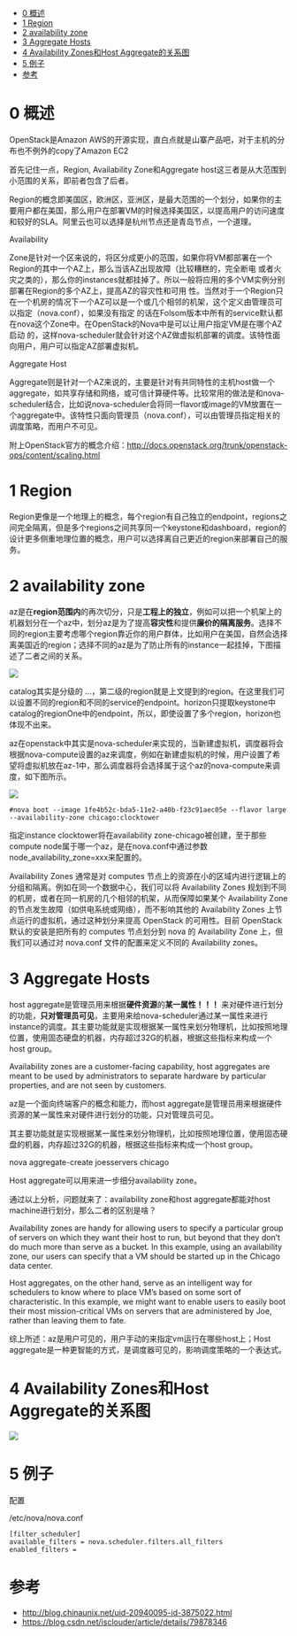 
<!-- @import "[TOC]" {cmd="toc" depthFrom=1 depthTo=6 orderedList=false} -->

<!-- code_chunk_output -->

* [0 概述](#0-概述)
* [1 Region](#1-region)
* [2 availability zone](#2-availability-zone)
* [3 Aggregate Hosts](#3-aggregate-hosts)
* [4 Availability Zones和Host Aggregate的关系图](#4-availability-zones和host-aggregate的关系图)
* [5 例子](#5-例子)
* [参考](#参考)

<!-- /code_chunk_output -->

# 0 概述

OpenStack是Amazon AWS的开源实现，直白点就是山寨产品吧，对于主机的分布也不例外的copy了Amazon EC2

首先记住一点，Region, Availability Zone和Aggregate host这三者是从大范围到小范围的关系，即前者包含了后者。

Region的概念即美国区，欧洲区，亚洲区，是最大范围的一个划分，如果你的主要用户都在美国，那么用户在部署VM的时候选择美国区，以提高用户的访问速度和较好的SLA。阿里云也可以选择是杭州节点还是青岛节点，一个道理。


Availability 

Zone是针对一个区来说的，将区分成更小的范围，如果你将VM都部署在一个Region的其中一个AZ上，那么当该AZ出现故障（比较糟糕的，完全断电
或者火灾之类的），那么你的instances就都挂掉了。所以一般将应用的多个VM实例分别部署在Region的多个AZ上，提高AZ的容灾性和可用
性。当然对于一个Region只在一个机房的情况下一个AZ可以是一个或几个相邻的机架，这个定义由管理员可以指定（nova.conf），如果没有指定
的话在Folsom版本中所有的service默认都在nova这个Zone中。在OpenStack的Nova中是可以让用户指定VM是在哪个AZ启动
的，这样nova-scheduler就会针对这个AZ做虚拟机部署的调度。该特性面向用户，用户可以指定AZ部署虚拟机。

Aggregate Host 

Aggregate则是针对一个AZ来说的，主要是针对有共同特性的主机host做一个aggregate，如共享存储和网络，或可信计算硬件等。比较常用的做法是和nova-scheduler结合，比如说nova-scheduler会将同一flavor或image的VM放置在一个aggregate中。该特性只面向管理员（nova.conf），可以由管理员指定相关的调度策略，而用户不可见。

附上OpenStack官方的概念介绍：http://docs.openstack.org/trunk/openstack-ops/content/scaling.html

# 1 Region

Region更像是一个地理上的概念，每个region有自己独立的endpoint，regions之间完全隔离，但是多个regions之间共享同一个keystone和dashboard，region的设计更多侧重地理位置的概念，用户可以选择离自己更近的region来部署自己的服务。

# 2 availability zone

az是在**region范围内**的再次切分，只是**工程上的独立**，例如可以把一个机架上的机器划分在一个az中，划分az是为了提高**容灾性**和提供**廉价的隔离服务**。选择不同的region主要考虑哪个region靠近你的用户群体，比如用户在美国，自然会选择离美国近的region；选择不同的az是为了防止所有的instance一起挂掉，下图描述了二者之间的关系。

![](./images/2019-05-08-11-02-53.png)

catalog其实是分级的  ...，第二级的region就是上文提到的region。在这里我们可以设置不同的region和不同的service的endpoint。horizon只提取keystone中catalog的regionOne中的endpoint，所以，即使设置了多个region，horizon也体现不出来。

az在openstack中其实是nova\-scheduler来实现的，当新建虚拟机，调度器将会根据nova-compute设置的az来调度，例如在新建虚拟机的时候，用户设置了希望将虚拟机放在az-1中，那么调度器将会选择属于这个az的nova\-compute来调度，如下图所示。

![](./images/2019-05-08-11-04-17.png)

```
#nova boot --image 1fe4b52c-bda5-11e2-a40b-f23c91aec05e --flavor large --availability-zone chicago:clocktower
```

指定instance clocktower将在availability zone\-chicago被创建，至于那些compute node属于哪一个az，是在nova.conf中通过参数node\_availability\_zone=xxx来配置的。

Availability Zones 通常是对 computes 节点上的资源在小的区域内进行逻辑上的分组和隔离。例如在同一个数据中心，我们可以将 Availability Zones 规划到不同的机房，或者在同一机房的几个相邻的机架，从而保障如果某个 Availability Zone 的节点发生故障（如供电系统或网络），而不影响其他的 Availability Zones 上节点运行的虚拟机，通过这种划分来提高 OpenStack 的可用性。目前 OpenStack 默认的安装是把所有的 computes 节点划分到 nova 的 Availability Zone 上，但我们可以通过对 nova.conf 文件的配置来定义不同的 Availability zones。

# 3 Aggregate Hosts

host aggregate是管理员用来根据**硬件资源**的**某一属性！！！** 来对硬件进行划分的功能，**只对管理员可见**，主要用来给nova\-scheduler通过某一属性来进行instance的调度。其主要功能就是实现根据某一属性来划分物理机，比如按照地理位置，使用固态硬盘的机器，内存超过32G的机器，根据这些指标来构成一个host group。

Availability zones are a customer-facing capability, host aggregates are meant to be used by administrators to separate hardware by particular properties, and are not seen by customers.

az是一个面向终端客户的概念和能力，而host aggregate是管理员用来根据硬件资源的某一属性来对硬件进行划分的功能，只对管理员可见。

其主要功能就是实现根据某一属性来划分物理机，比如按照地理位置，使用固态硬盘的机器，内存超过32G的机器，根据这些指标来构成一个host group。

nova aggregate-create joesservers chicago

Host aggregate可以用来进一步细分availability zone。

通过以上分析，问题就来了：availability zone和host aggregate都能对host machine进行划分，那么二者的区别是啥？

Availability zones are handy for allowing users to specify a particular group of servers on which they want their host to run, but beyond that they don’t do much more than serve as a bucket. In this example, using an availability zone, our users can specify that a VM should be started up in the Chicago data center.

Host aggregates, on the other hand, serve as an intelligent way for schedulers to know where to place VM’s based on some sort of characteristic. In this example, we might want to enable users to easily boot their most mission-critical VMs on servers that are administered by Joe, rather than leaving them to fate.

综上所述：az是用户可见的，用户手动的来指定vm运行在哪些host上；Host aggregate是一种更智能的方式，是调度器可见的，影响调度策略的一个表达式。

# 4 Availability Zones和Host Aggregate的关系图

![](./images/2019-05-08-11-10-15.png)

# 5 例子

配置

/etc/nova/nova.conf

```
[filter_scheduler]
available_filters = nova.scheduler.filters.all_filters
enabled_filters =
```

# 参考

- http://blog.chinaunix.net/uid-20940095-id-3875022.html
- https://blog.csdn.net/isclouder/article/details/79878346
